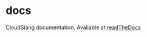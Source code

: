 docs
=====

CloudSlang documentation.
Avaliable at [readTheDocs](http://cloudslang-docs.readthedocs.org/)
